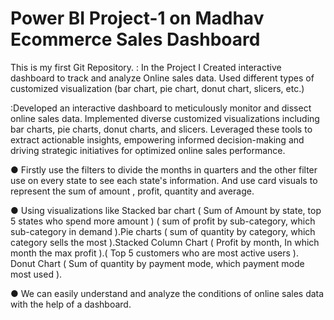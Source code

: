 # Power BI Project-1 on Madhav Ecommerce Sales Dashboard
This is my first Git Repository.
: In the Project I Created interactive dashboard to track and
analyze Online sales data. Used different types of customized
visualization (bar chart, pie chart, donut chart, slicers, etc.)

:Developed an interactive dashboard to meticulously monitor and dissect online sales data. Implemented diverse customized visualizations including bar charts, pie charts, donut charts, and slicers. Leveraged these tools to extract actionable insights, empowering informed decision-making and driving strategic initiatives for optimized online sales performance.

● Firstly use the filters to divide the months in quarters and the other filter use on every state to see each state's
information. And use card visuals to represent the sum of amount , profit, quantity and average.

● Using visualizations like Stacked bar chart ( Sum of Amount by state, top 5 states who spend more amount )
( sum of profit by sub-category, which sub-category in demand ).Pie charts ( sum of quantity by category,
which category sells the most ).Stacked Column Chart ( Profit by month, In which month the max profit ).( Top
5 customers who are most active users ). Donut Chart ( Sum of quantity by payment mode, which payment
mode most used ).

● We can easily understand and analyze the conditions of online sales data with the help of a dashboard.
